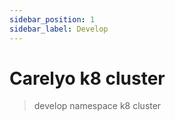 ```yaml
---
sidebar_position: 1
sidebar_label: Develop
---
```

# Carelyo k8 cluster

> develop namespace k8 cluster
